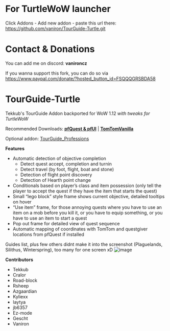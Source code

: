 # For TurtleWoW launcher
Click Addons - Add new addon - paste this url there: https://github.com/vaniron/TourGuide-Turtle.git

# Contact & Donations
You can add me on discord: **vanironcz**

If you wanna support this fork, you can do so via https://www.paypal.com/donate/?hosted_button_id=FSQQQGRSBDA58

# TourGuide-Turtle
Tekkub's TourGuide Addon backported for WoW 1.12 *with tweaks for TurtleWoW*

Recommended Downloads: [**pfQuest & pfUI**](https://shagu.org) | [**TomTomVanilla**](https://github.com/cralor/TomTomVanilla/releases/latest)

Optional addon: [TourGuide_Professions](https://github.com/cralor/TourGuide_Professions/releases/latest)


**Features**
* Automatic detection of objective completion
  * Detect quest accept, completion and turnin
  * Detect travel (by foot, flight, boat and stone)
  * Detection of flight point discovery
  * Detection of Hearth point change
* Conditionals based on player’s class and item possession (only tell the player to accept the quest if they have the item that starts the quest)
* Small “lego block” style frame shows current objective, detailed tooltips on hover
* “Use item” frame, for those annoying quests where you have to use an item on a mob before you kill it, or you have to equip something, or you have to use an item to start a quest
* Pop out frame for detailed view of quest sequence
* Automatic mapping of coordinates with TomTom and questgiver locations from pfQuest if installed

Guides list, plus few others didnt make it into the screenshot (Plaguelands, Silithus, Winterspring), too many for one screen xD
![image](https://github.com/user-attachments/assets/7d655a07-d8b9-48ad-b514-b95fcefb81a8)


**Contributors**
* Tekkub
* Cralor
* Road-block
* Rsheep
* Azgaardian
* Kyliexx
* laytya
* jb6357
* Ez-mode
* Gescht
* Vaniron
